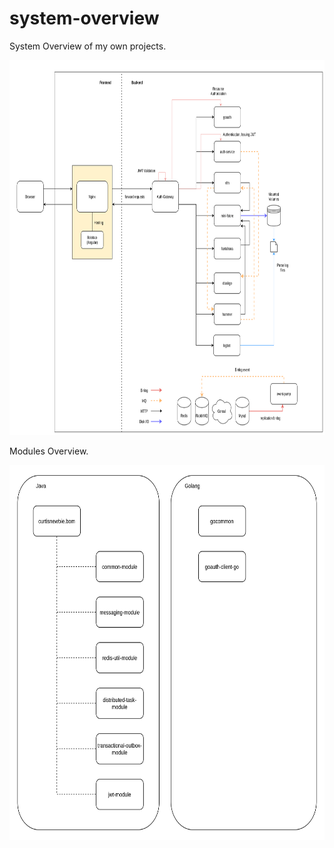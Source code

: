 # system-overview

System Overview of my own projects.

<img src="system-overview-20230624.png" height="600px">

Modules Overview.

<img src="modules-overview-20230527.png" height="600px">
